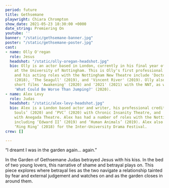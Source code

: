 ```yaml
---
period: future
title: Gethsemane
playwright: Chiara Chrompton
show_date: 2021-05-23 18:30:00 +0000
date_string: Premiering On
youtube: ''
banner: "/static/gethsemane-banner.jpg"
poster: "/static/gethsemane-poster.jpg"
cast:
- name: Olly O'regan
  role: Jesus
  headshot: "/static/olly-oregan-headshot.jpg"
  bio: Olly is an actor based in London, currently in his final year of a BA in English
    at the University of Nottingham. This is Olly's first professional theatre credit,
    and his acting roles with the Nottingham New Theatre include 'Doctor Faustus'
    (2018), 'The Seagull' (2019), and 'Vincent River' (2019). Olly also acted in the
    short films 'Awakening' (2020) and '2021' (2021) with the NNT, as well as directing
    'What Could Be Worse Than Jumping?' (2020).
- name: Alex Levy
  role: Judas
  headshot: "/static/alex-levy-headshot.jpg"
  bio: Alex is a London based actor and writer, his professional credits include ‘52
    Souls’ (2020) and ‘PVC’ (2020) with Chronic Insanity Theatre, and 'Elements' (2020)
    with Anegada Theatre. Alex has had a number of roles with the Nottingham New Theatre,
    including ‘Edward II’ (2019) and ‘Human Animals’ (2019). Alex also wrote and directed
    ‘Ring Ring’ (2018) for the Inter-University Drama Festival.
crew: []

---
```

“I dreamt I was in the garden again... again.”  
  
In the Garden of Gethsemane Judas betrayed Jesus with his kiss. In the bed of two young lovers, this narrative of shame and betrayal plays on. This piece explores where betrayal lies as the two navigate a relationship tainted by fear and external judgement and watches on and as the garden closes in around them.